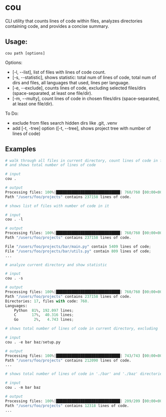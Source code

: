 # cou
CLI utility that counts lines of code within files, analyzes directories containing code, and provides a concise summary.

## Usage:
`cou path [options]`


Options:
- [-l, --list], list of files with lines of code count.
- [-s, --statistic], shows statistic: total num of lines of code, total num of dirs and files, all languages that
                     used, lines per language.
- [-e, --exclude], counts lines of code, excluding selected files/dirs (space-separated, at least one file/dir).
- [-m, --multy], count lines of code in chosen files/dirs (space-separated, at least one file/dir).


To Do:
- exclude from files search hidden dirs like .git, .venv
- add [-t, -tree] option ([-t, --tree], shows project tree with number of lines of code)



## Examples

```python
# walk through all files in current directory, count lines of code in files with code 
# and shows total number of lines of code

# input
cou .

# output
Processing files: 100%|█████████████████████████████| 760/760 [00:00<00:00, 5591.07file/s]
Path "/users/foo/projects" contains 237158 lines of code.
```

```python
# shows list of files with number of code in it

# input
cou . -l

# output
Processing files: 100%|█████████████████████████████| 760/760 [00:00<00:00, 5591.07file/s]
Path "/users/foo/projects" contains 237158 lines of code.

File "/users/foo/projects/bar/main.py" contain 5409 lines of code;
File "/users/foo/projects/bar/utils.py" contain 809 lines of code;
...
```

```python
# analyze current directory and show statistic

# input
cou . -s

# output
Processing files: 100%|█████████████████████████████| 760/760 [00:00<00:00, 5591.07file/s]
Path "/users/foo/projects" contains 237158 lines of code.
Directories: 17, files with code: 760.
Languages: 
    Python  81%, 192.097 lines;
    C       17%,  40.316 lines;
    Go       2%,   4.743 lines;

```

```python
# shows total number of lines of code in current directory, excluding './bar' dir and './baz/setup.py' file

# input
cou . -e bar baz/setup.py

# output
Processing files: 100%|█████████████████████████████| 743/743 [00:00<00:00, 5591.07file/s]
Path "/users/foo/projects" contains 212090 lines of code.
...
```

```python
# shows total number of lines of code in './bar' and './baz' directories

# input
cou . -m bar baz

# output
Processing files: 100%|█████████████████████████████| 209/209 [00:00<00:00, 5591.07file/s]
Path "/users/foo/projects" contains 12318 lines of code.
...
```
